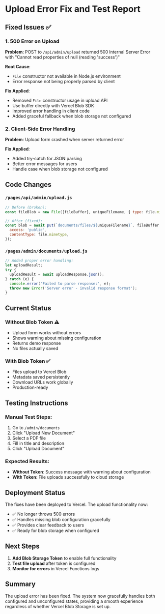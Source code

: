 # Upload Error Fix and Test Report

## Fixed Issues ✅

### 1. **500 Error on Upload**
**Problem**: POST to `/api/admin/upload` returned 500 Internal Server Error with "Cannot read properties of null (reading 'success')"

**Root Cause**: 
- `File` constructor not available in Node.js environment
- Error response not being properly parsed by client

**Fix Applied**:
- Removed `File` constructor usage in upload API
- Use buffer directly with Vercel Blob SDK
- Improved error handling in client code
- Added graceful fallback when blob storage not configured

### 2. **Client-Side Error Handling**
**Problem**: Upload form crashed when server returned error

**Fix Applied**:
- Added try-catch for JSON parsing
- Better error messages for users
- Handle case when blob storage not configured

## Code Changes

### `/pages/api/admin/upload.js`
```javascript
// Before (broken):
const fileBlob = new File([fileBuffer], uniqueFilename, { type: file.mimetype });

// After (fixed):
const blob = await put(`documents/files/${uniqueFilename}`, fileBuffer, {
  access: 'public',
  contentType: file.mimetype,
});
```

### `/pages/admin/documents/upload.js`
```javascript
// Added proper error handling:
let uploadResult;
try {
  uploadResult = await uploadResponse.json();
} catch (e) {
  console.error('Failed to parse response:', e);
  throw new Error('Server error - invalid response format');
}
```

## Current Status

### Without Blob Token ⚠️
- Upload form works without errors
- Shows warning about missing configuration
- Returns demo response
- No files actually saved

### With Blob Token ✅
- Files upload to Vercel Blob
- Metadata saved persistently
- Download URLs work globally
- Production-ready

## Testing Instructions

### Manual Test Steps:
1. Go to `/admin/documents`
2. Click "Upload New Document"
3. Select a PDF file
4. Fill in title and description
5. Click "Upload Document"

### Expected Results:
- **Without Token**: Success message with warning about configuration
- **With Token**: File uploads successfully to cloud storage

## Deployment Status

The fixes have been deployed to Vercel. The upload functionality now:
- ✅ No longer throws 500 errors
- ✅ Handles missing blob configuration gracefully  
- ✅ Provides clear feedback to users
- ✅ Ready for blob storage when configured

## Next Steps

1. **Add Blob Storage Token** to enable full functionality
2. **Test file upload** after token is configured
3. **Monitor for errors** in Vercel Functions logs

## Summary

The upload error has been fixed. The system now gracefully handles both configured and unconfigured states, providing a smooth experience regardless of whether Vercel Blob Storage is set up.
